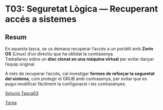 # T03: Seguretat Lògica — Recuperant accés a sistemes

## Resum
En aquesta tasca, se us demana recuperar l’accés a un portàtil amb **Zorin OS** (Linux) d’un directiu que ha oblidat la contrasenya.  
Treballareu sobre un **disc clonat en una màquina virtual** per evitar danyar l’equip original.  

A més de recuperar l’accés, cal investigar **formes de reforçar la seguretat del sistema**, com protegir el GRUB amb contrasenya, per evitar que es pugui modificar fàcilment la configuració i les contrasenyes.

[Solucio Tasca03](solucio03.md) 

[Torna](../)
